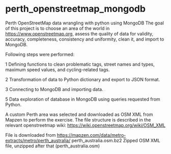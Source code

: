 # perth_openstreetmap_mongodb
Perth OpenStreetMap data wrangling with python using MongoDB
The goal of this project is to choose an area of the world in https://www.openstreetmap.org, assess the quality of data for validity, accuracy, completeness, consistency and uniformity, clean it, and import to MongoDB.


Following steps were performed:



1 Defining functions to clean problematic tags, street names and types, maximum speed values, and cycling-related tags.

2 Transformation of data to Python dictionary and export to JSON format.

3 Connecting to MongoDB and importing data.

5 Data exploration of database in MongoDB using queries requested from Python.



A custom Perth area was selected and downloaded as OSM XML from Mapzen to perform the exercise. The file structure is described in the relevant openstreetmap wiki:
https://wiki.openstreetmap.org/wiki/OSM_XML



File is downloaded from https://mapzen.com/data/metro-extracts/metro/perth_australia/
perth_australia.osm.bz2   Zipped OSM XML file, unzipped after that (perth_australia.osm)
